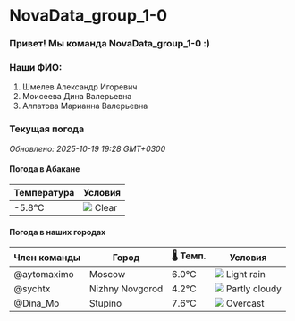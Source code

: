 # NovaData_group_1-0
### Привет! Мы команда NovaData_group_1-0 :)

### Наши ФИО:
1. Шмелев Александр Игоревич
2. Моисеева Дина Валерьевна
3. Алпатова Марианна Валерьевна

### Текущая погода
<!-- WEATHER:START -->
_Обновлено: 2025-10-19 19:28 GMT+0300_

#### Погода в Абакане

| Температура | Условия |
|-------------|----------|
| -5.8°C     | ![](https://cdn.weatherapi.com/weather/64x64/night/113.png) Clear |

#### Погода в наших городах

| Член команды  | Город               | 🌡️ Темп.  | Условия          |
|---------------|---------------------|-----------|--------------------|
| @aytomaximo    | Moscow              |    6.0°C | ![](https://cdn.weatherapi.com/weather/64x64/night/296.png) Light rain   |
| @sychtx        | Nizhny Novgorod     |    4.2°C | ![](https://cdn.weatherapi.com/weather/64x64/night/116.png) Partly cloudy |
| @Dina_Mo       | Stupino             |    7.6°C | ![](https://cdn.weatherapi.com/weather/64x64/night/122.png) Overcast     |

<!-- WEATHER:END -->
